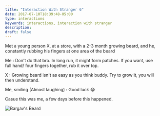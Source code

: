 ```yaml
---
title: "Interaction With Stranger 6"
date: 2017-07-10T18:39:48-05:00
type: interactions
keywords: interactions, interaction with stranger
description:
draft: false
---
```

[comment]: # (Interactions with strangers )

Met a young person X, at a store, with a 2-3 month growing beard, and he, constantly rubbing his fingers at one area of the beard

Me : Don't do that bro. In long run, it might form patches. If you want, use full hand/ four fingers together, rub it over top.

X : Growing beard isn't as easy as you think buddy. Try to grow it, you will then understand.

Me, smiling (Almost laughing) : Good luck 😂

Casue this was me, a few days before this happened.

![Bargav's Beard](https://res.cloudinary.com/dkjdeuwlv/image/upload/c_scale,h_350/v1541981264/bargavkondapu.com/Me/16804240_1578125538894690_1465294799710009889_o.jpg)
